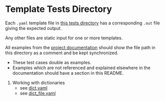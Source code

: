 # Template Tests Directory

Each `.yaml` template file in [this tests directory](./)
	has a corresponding `.out` file giving the expected output.

Any other files are static input for one or more templates.

All examples from the [project documentation](../README.md) should show
	the file path in this directory as a comment and be kept synchronized.

- These test cases double as examples.
- Examples which are not referenced and explained elsewhere in the
	documentation should have a section in this README.

1. Working with dictionaries
    - see [dict.yaml](./dict.yaml)
    - see [dict_file.yaml](./dict_file.yaml)
